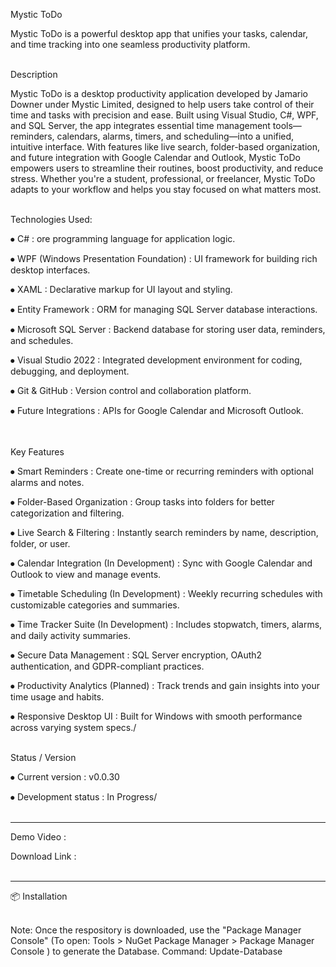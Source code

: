 Mystic ToDo

Mystic ToDo is a powerful desktop app that unifies your tasks, calendar, and time tracking into one seamless productivity platform.
<br/>
<br/>

Description

Mystic ToDo is a desktop productivity application developed by Jamario Downer under Mystic Limited, designed to help users take control of their time and tasks with precision and ease. Built using Visual Studio, C#, WPF, and SQL Server, the app integrates essential time management tools—reminders, calendars, alarms, timers, and scheduling—into a unified, intuitive interface. With features like live search, folder-based organization, and future integration with Google Calendar and Outlook, Mystic ToDo empowers users to streamline their routines, boost productivity, and reduce stress. Whether you're a student, professional, or freelancer, Mystic ToDo adapts to your workflow and helps you stay focused on what matters most.
<br/>
<br/>


Technologies Used:

⦁	C# : ore programming language for application logic.

⦁	WPF (Windows Presentation Foundation) : UI framework for building rich desktop interfaces.

⦁	XAML : Declarative markup for UI layout and styling.

⦁	Entity Framework : ORM for managing SQL Server database interactions.

⦁	Microsoft SQL Server : Backend database for storing user data, reminders, and schedules.

⦁	Visual Studio 2022 : Integrated development environment for coding, debugging, and deployment. 

⦁	Git & GitHub : Version control and collaboration platform. 
  
⦁	Future Integrations : APIs for Google Calendar and Microsoft Outlook. 
<br/>
<br/>
<br/>


Key Features

⦁	Smart Reminders : Create one-time or recurring reminders with optional alarms and notes.

⦁	Folder-Based Organization : Group tasks into folders for better categorization and filtering.

⦁	Live Search & Filtering : Instantly search reminders by name, description, folder, or user.

⦁	Calendar Integration (In Development) : Sync with Google Calendar and Outlook to view and manage events.

⦁	Timetable Scheduling (In Development) : Weekly recurring schedules with customizable categories and summaries.

⦁	Time Tracker Suite (In Development) : Includes stopwatch, timers, alarms, and daily activity summaries.

⦁	Secure Data Management : SQL Server encryption, OAuth2 authentication, and GDPR-compliant practices.

⦁	Productivity Analytics (Planned) : Track trends and gain insights into your time usage and habits.

⦁	Responsive Desktop UI : Built for Windows with smooth performance across varying system specs./
<br/>
<br/>

Status / Version

⦁	Current version : v0.0.30

⦁	Development status : In Progress/
<br/>
<br/>

_________________________________________
Demo Video : 

Download Link : 
<br/>
<br/>

_________________________________________
📦 Installation
<br/>
<br/>


Note: Once the respository is downloaded, use the "Package Manager Console" (To open: Tools > NuGet Package Manager > Package Manager Console ) to generate the Database. 
Command: Update-Database




